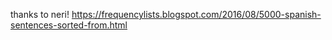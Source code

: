 thanks to neri! https://frequencylists.blogspot.com/2016/08/5000-spanish-sentences-sorted-from.html
